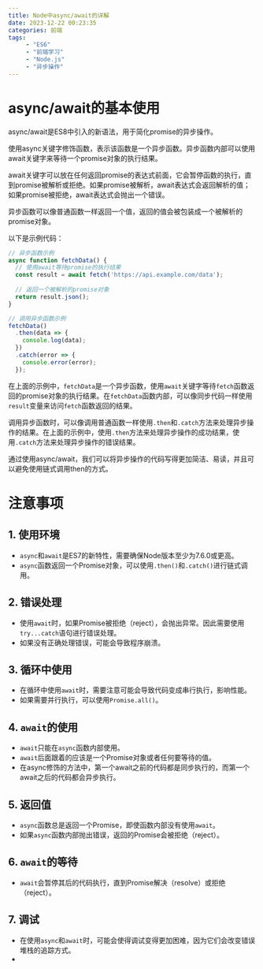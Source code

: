 ```yaml
---
title: Node中async/await的详解
date: 2023-12-22 00:23:35
categories: 前端
tags:  
     - "ES6"
     - "前端学习"
     - "Node.js"
     - "异步操作"
---
```

# async/await的基本使用

async/await是ES8中引入的新语法，用于简化promise的异步操作。

使用async关键字修饰函数，表示该函数是一个异步函数。异步函数内部可以使用await关键字来等待一个promise对象的执行结果。

await关键字可以放在任何返回promise的表达式前面，它会暂停函数的执行，直到promise被解析或拒绝。如果promise被解析，await表达式会返回解析的值；如果promise被拒绝，await表达式会抛出一个错误。

异步函数可以像普通函数一样返回一个值，返回的值会被包装成一个被解析的promise对象。

以下是示例代码：

```javascript
// 异步函数示例
async function fetchData() {
  // 使用await等待promise的执行结果
  const result = await fetch('https://api.example.com/data');
  
  // 返回一个被解析的promise对象
  return result.json();
}

// 调用异步函数示例
fetchData()
  .then(data => {
    console.log(data);
  })
  .catch(error => {
    console.error(error);
  });
```

在上面的示例中，`fetchData`是一个异步函数，使用`await`关键字等待`fetch`函数返回的promise对象的执行结果。在`fetchData`函数内部，可以像同步代码一样使用`result`变量来访问`fetch`函数返回的结果。

调用异步函数时，可以像调用普通函数一样使用`.then`和`.catch`方法来处理异步操作的结果。在上面的示例中，使用`.then`方法来处理异步操作的成功结果，使用`.catch`方法来处理异步操作的错误结果。

通过使用async/await，我们可以将异步操作的代码写得更加简洁、易读，并且可以避免使用链式调用then的方式。
# 注意事项

## 1. 使用环境
- `async`和`await`是ES7的新特性，需要确保Node版本至少为7.6.0或更高。
- `async`函数返回一个Promise对象，可以使用`.then()`和`.catch()`进行链式调用。

## 2. 错误处理
- 使用`await`时，如果Promise被拒绝（reject），会抛出异常。因此需要使用`try...catch`语句进行错误处理。
- 如果没有正确处理错误，可能会导致程序崩溃。

## 3. 循环中使用
- 在循环中使用`await`时，需要注意可能会导致代码变成串行执行，影响性能。
- 如果需要并行执行，可以使用`Promise.all()`。

## 4. `await`的使用
- `await`只能在`async`函数内部使用。
- `await`后面跟着的应该是一个Promise对象或者任何要等待的值。
- 在async修饰的方法中，第一个await之前的代码都是同步执行的，而第一个await之后的代码都会异步执行。
## 5. 返回值
- `async`函数总是返回一个Promise，即使函数内部没有使用`await`。
- 如果`async`函数内部抛出错误，返回的Promise会被拒绝（reject）。

## 6. `await`的等待
- `await`会暂停其后的代码执行，直到Promise解决（resolve）或拒绝（reject）。

## 7. 调试
- 在使用`async`和`await`时，可能会使得调试变得更加困难，因为它们会改变错误堆栈的追踪方式。
- 